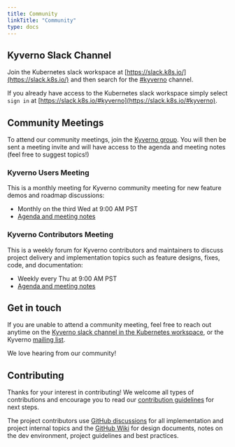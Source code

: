 ```yaml
---
title: Community
linkTitle: "Community"
type: docs
---
```


## Kyverno Slack Channel

Join the Kubernetes slack workspace at [https://slack.k8s.io/](https://slack.k8s.io/) and then search for the [#kyverno](https://slack.k8s.io/#kyverno) channel. 

If you already have access to the Kubernetes slack workspace simply select `sign in` at [https://slack.k8s.io/#kyverno](https://slack.k8s.io/#kyverno).

## Community Meetings

To attend our community meetings, join the [Kyverno group](https://groups.google.com/g/kyverno). You will then be sent a meeting invite and will have access to the agenda and meeting notes (feel free to suggest topics!)

### Kyverno Users Meeting

This is a monthly meeting for Kyverno community meeting for new feature demos and roadmap discussions: 
* Monthly on the third Wed at 9:00 AM PST
* [Agenda and meeting notes](https://docs.google.com/document/d/10Hu1qTip1KShi8Lf_v9C5UVQtp7vz_WL3WVxltTvdAc/edit#)


### Kyverno Contributors Meeting

This is a weekly forum for Kyverno contributors and maintainers to discuss project delivery and implementation topics such as feature designs, fixes, code, and documentation:
* Weekly every Thu at 9:00 AM PST
* [Agenda and meeting notes](https://docs.google.com/document/d/1kFd4fpAoHS56mRHr73AZp9wknk1Ehy_hTB_KA7gJuy0/)


## Get in touch

If you are unable to attend a community meeting, feel free to reach out anytime on the [Kyverno slack channel in the Kubernetes workspace](https://slack.k8s.io/#kyverno), or the Kyverno [mailing list](https://groups.google.com/g/kyverno). 

We love hearing from our community!

## Contributing

Thanks for your interest in contributing!  We welcome all types of contributions and encourage you to read our [contribution guidelines](https://github.com/kyverno/kyverno/blob/main/CONTRIBUTING.md) for next steps. 

The project contributors use [GitHub discussions](https://github.com/kyverno/kyverno/discussions) for all implementation and project internal topics and the [GitHub Wiki](https://github.com/kyverno/kyverno/wiki) for design documents, notes on the dev environment, project guidelines and best practices.
